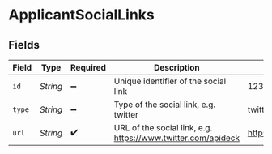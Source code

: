 # ApplicantSocialLinks


## Fields

| Field                                                        | Type                                                         | Required                                                     | Description                                                  | Example                                                      |
| ------------------------------------------------------------ | ------------------------------------------------------------ | ------------------------------------------------------------ | ------------------------------------------------------------ | ------------------------------------------------------------ |
| `id`                                                         | *String*                                                     | :heavy_minus_sign:                                           | Unique identifier of the social link                         | 12345                                                        |
| `type`                                                       | *String*                                                     | :heavy_minus_sign:                                           | Type of the social link, e.g. twitter                        | twitter                                                      |
| `url`                                                        | *String*                                                     | :heavy_check_mark:                                           | URL of the social link, e.g. https://www.twitter.com/apideck | https://www.twitter.com/apideck                              |